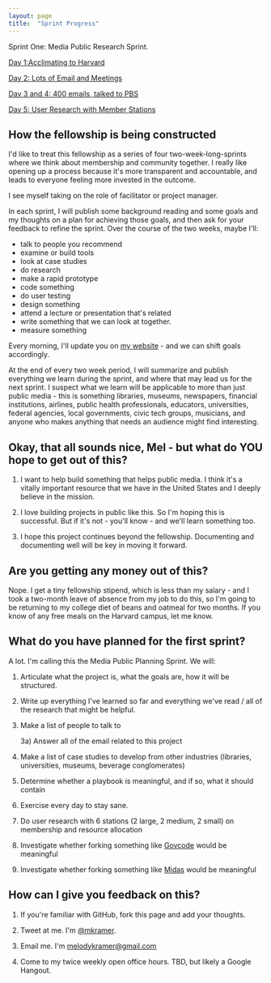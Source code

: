 ```yaml
---
layout: page
title:  "Sprint Progress"
---
```


Sprint One: Media Public Research Sprint.

[Day 1:Acclimating to Harvard](http://melodykramer.github.io/2015/05/04/mediapublic-day-one/)

[Day 2: Lots of Email and Meetings](http://melodykramer.github.io/2015/05/05/day-two-is-when-good-ideas-start-flowing/)

[Day 3 and 4: 400 emails, talked to PBS](http://melodykramer.github.io/2015/05/08/days-three-and-four/)

[Day 5: User Research with Member Stations](http://melodykramer.github.io/2015/05/11/day-five-talking-to-stations-and-doing-user-research/)

## How the fellowship is being constructed


I'd like to treat this fellowship as a series of four two-week-long-sprints where we think about membership and community together. I really like opening up a process because it's more transparent and accountable, and leads to everyone feeling more invested in the outcome.

I see myself taking on the role of facilitator or project manager.

In each sprint, I will publish some background reading and some goals and my thoughts on a plan for achieving those goals, and then ask for your feedback to refine the sprint. Over the course of the two weeks, maybe I'll:

* talk to people you recommend
* examine or build tools
* look at case studies
* do research
* make a rapid prototype
* code something
* do user testing
* design something
* attend a lecture or presentation that's related
* write something that we can look at together.
* measure something

Every morning, I'll update you on [my website](http://melodykramer.github.io/) - and we can shift goals accordingly.

At the end of every two week period, I will summarize and publish everything we learn during the sprint, and where that may lead us for the next sprint. I suspect what we learn will be applicable to more than just public media - this is something libraries, museums, newspapers, financial institutions, airlines, public health professionals, educators, universities, federal agencies, local governments, civic tech groups, musicians, and anyone who makes anything that needs an audience might find interesting.

## Okay, that all sounds nice, Mel - but what do YOU hope to get out of this?

1) I want to help build something that helps public media. I think it's a vitally important resource that we have in the United States and I deeply believe in the mission.

2) I love building projects in public like this. So I'm hoping this is successful. But if it's not - you'll know - and we'll learn something too.

3) I hope this project continues beyond the fellowship. Documenting and documenting well will be key in moving it forward.

## Are you getting any money out of this?

Nope. I get a tiny fellowship stipend, which is less than my salary - and I took a two-month leave of absence from my job to do this, so I'm going to be returning to my college diet of beans and oatmeal for two months. If you know of any free meals on the Harvard campus, let me know.

## What do you have planned for the first sprint?

A lot. I'm calling this the Media Public Planning Sprint. We will:

1) Articulate what the project is, what the goals are, how it will be structured.

2) Write up everything I've learned so far and everything we've read / all of the research that might be helpful.

3) Make a list of people to talk to

	3a) Answer all of the email related to this project

4) Make a list of case studies to develop from other industries (libraries, universities, museums, beverage conglomerates)

5) Determine whether a playbook is meaningful, and if so, what it should contain

6) Exercise every day to stay sane.

7) Do user research with 6 stations (2 large, 2 medium, 2 small) on membership and resource allocation

8) Investigate whether forking something like [Govcode](https://www.govcode.org/) would be meaningful

9) Investigate whether forking something like [Midas](https://github.com/18F/midas) would be meaningful


## How can I give you feedback on this?

1) If you're familiar with GitHub, fork this page and add your thoughts.

2) Tweet at me. I'm [@mkramer](https://twitter.com/mkramer).

3) Email me. I'm melodykramer@gmail.com

4) Come to my twice weekly open office hours. TBD, but likely a Google Hangout.
